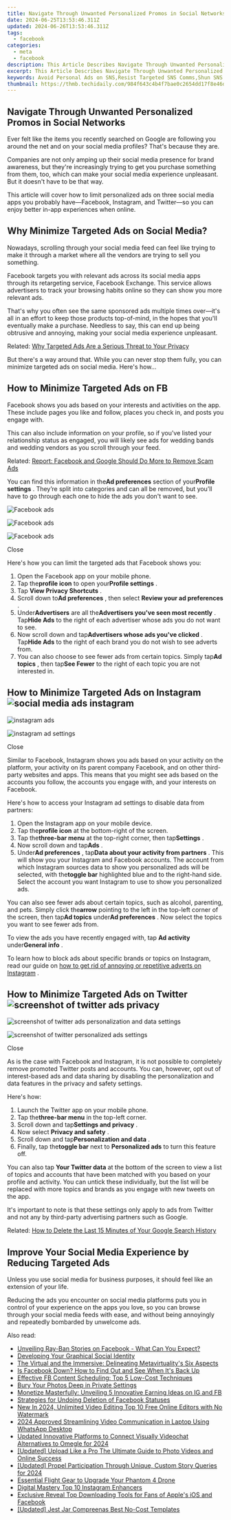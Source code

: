 ```yaml
---
title: Navigate Through Unwanted Personalized Promos in Social Networks
date: 2024-06-25T13:53:46.311Z
updated: 2024-06-26T13:53:46.311Z
tags:
  - facebook
categories:
  - meta
  - facebook
description: This Article Describes Navigate Through Unwanted Personalized Promos in Social Networks
excerpt: This Article Describes Navigate Through Unwanted Personalized Promos in Social Networks
keywords: Avoid Personal Ads on SNS,Resist Targeted SNS Comms,Shun SNS Personalized Offers,Block Unwanted Social Promos,Eschew Custom Social Ads,Steer Clear of Tailored Prods in Networks,Sidestep Sponsored Content on Platforms
thumbnail: https://thmb.techidaily.com/984f643c4b4f7bae0c2654dd17f8e46d49464b1fbd02ad27cef488f7c4915f8e.jpg
---
```


## Navigate Through Unwanted Personalized Promos in Social Networks

 Ever felt like the items you recently searched on Google are following you around the net and on your social media profiles? That's because they are.

 Companies are not only amping up their social media presence for brand awareness, but they're increasingly trying to get you purchase something from them, too, which can make your social media experience unpleasant. But it doesn't have to be that way.

 This article will cover how to limit personalized ads on three social media apps you probably have—Facebook, Instagram, and Twitter—so you can enjoy better in-app experiences when online.

## Why Minimize Targeted Ads on Social Media?

 Nowadays, scrolling through your social media feed can feel like trying to make it through a market where all the vendors are trying to sell you something.

 Facebook targets you with relevant ads across its social media apps through its retargeting service, Facebook Exchange. This service allows advertisers to track your browsing habits online so they can show you more relevant ads.

 That's why you often see the same sponsored ads multiple times over—it's all in an effort to keep those products top-of-mind, in the hopes that you'll eventually make a purchase. Needless to say, this can end up being obtrusive and annoying, making your social media experience unpleasant.

 Related: [Why Targeted Ads Are a Serious Threat to Your Privacy](https://www.makeuseof.com/tag/targeted-ads-threat-privacy/)

 But there's a way around that. While you can never stop them fully, you can minimize targeted ads on social media. Here's how...

## How to Minimize Targeted Ads on FB

 Facebook shows you ads based on your interests and activities on the app. These include pages you like and follow, places you check in, and posts you engage with.

 This can also include information on your profile, so if you've listed your relationship status as engaged, you will likely see ads for wedding bands and wedding vendors as you scroll through your feed.

 Related: [Report: Facebook and Google Should Do More to Remove Scam Ads](https://www.makeuseof.com/facebook-google-remove-scam-ads/)

 You can find this information in the**Ad preferences** section of your**Profile settings** . They’re split into categories and can all be removed, but you’ll have to go through each one to hide the ads you don't want to see.

![Facebook ads](https://static1.makeuseofimages.com/wordpress/wp-content/uploads/2021/06/facebook-ads-1.png)

![Facebook ads](https://static1.makeuseofimages.com/wordpress/wp-content/uploads/2021/06/facebook-ads-2.png)

![Facebook ads](https://static1.makeuseofimages.com/wordpress/wp-content/uploads/2021/06/facebook-ads-3.png)

Close

 Here's how you can limit the targeted ads that Facebook shows you:

1. Open the Facebook app on your mobile phone.
2. Tap the**profile icon** to open your**Profile settings** .
3. Tap **View Privacy Shortcuts** .
4. Scroll down to**Ad preferences** , then select **Review your ad preferences** .
5. Under**Advertisers** are all the**Advertisers you've seen most recently** . Tap**Hide Ads** to the right of each advertiser whose ads you do not want to see.
6. Now scroll down and tap**Advertisers whose ads you've clicked** . Tap**Hide Ads** to the right of each brand you do not wish to see adverts from.
7. You can also choose to see fewer ads from certain topics. Simply tap**Ad topics** , then tap**See Fewer** to the right of each topic you are not interested in.

## How to Minimize Targeted Ads on Instagram ![social media ads instagram](https://static1.makeuseofimages.com/wordpress/wp-content/uploads/2021/06/social-media-ads-01.png)

![instagram ads](https://static1.makeuseofimages.com/wordpress/wp-content/uploads/2021/06/social-media-ads-02.png)

![instagram ad settings](https://static1.makeuseofimages.com/wordpress/wp-content/uploads/2021/06/instagram-ad-settings.png)

Close

 Similar to Facebook, Instagram shows you ads based on your activity on the platform, your activity on its parent company Facebook, and on other third-party websites and apps. This means that you might see ads based on the accounts you follow, the accounts you engage with, and your interests on Facebook.

 Here's how to access your Instagram ad settings to disable data from partners:

1. Open the Instagram app on your mobile device.
2. Tap the**profile icon** at the bottom-right of the screen.
3. Tap the**three-bar menu** at the top-right corner, then tap**Settings** .
4. Now scroll down and tap**Ads** .
5. Under**Ad preferences** , tap**Data about your activity from partners** . This will show you your Instagram and Facebook accounts. The account from which Instagram sources data to show you personalized ads will be selected, with the**toggle bar** highlighted blue and to the right-hand side. Select the account you want Instagram to use to show you personalized ads.

 You can also see fewer ads about certain topics, such as alcohol, parenting, and pets. Simply click the**arrow** pointing to the left in the top-left corner of the screen, then tap**Ad topics** under**Ad preferences** . Now select the topics you want to see fewer ads from.

 To view the ads you have recently engaged with, tap **Ad activity** under**General info** .

 To learn how to block ads about specific brands or topics on Instagram, read our guide on [how to get rid of annoying or repetitive adverts on Instagram](https://www.makeuseof.com/how-to-get-rid-of-instagram-ads/) .

## How to Minimize Targeted Ads on Twitter ![screenshot of twitter ads privacy](https://static1.makeuseofimages.com/wordpress/wp-content/uploads/2021/06/twitter-ads-1.png)

![screenshot of twitter ads personalization and data settings](https://static1.makeuseofimages.com/wordpress/wp-content/uploads/2021/06/twitter-ads-2.png)

![screenshot of twitter personalized ads settings](https://static1.makeuseofimages.com/wordpress/wp-content/uploads/2021/06/twitter-ads-3.png)

Close

 As is the case with Facebook and Instagram, it is not possible to completely remove promoted Twitter posts and accounts. You can, however, opt out of interest-based ads and data sharing by disabling the personalization and data features in the privacy and safety settings.

Here's how:

1. Launch the Twitter app on your mobile phone.
2. Tap the**three-bar menu** in the top-left corner.
3. Scroll down and tap**Settings and privacy** .
4. Now select **Privacy and safety** .
5. Scroll down and tap**Personalization and data** .
6. Finally, tap the**toggle bar** next to **Personalized ads** to turn this feature off.

 You can also tap **Your Twitter data** at the bottom of the screen to view a list of topics and accounts that have been matched with you based on your profile and activity. You can untick these individually, but the list will be replaced with more topics and brands as you engage with new tweets on the app.

 It's important to note is that these settings only apply to ads from Twitter and not any by third-party advertising partners such as Google.

 Related: [How to Delete the Last 15 Minutes of Your Google Search History](https://www.makeuseof.com/delete-last-15-minutes-google-search/)

## Improve Your Social Media Experience by Reducing Targeted Ads

 Unless you use social media for business purposes, it should feel like an extension of your life.

 Reducing the ads you encounter on social media platforms puts you in control of your experience on the apps you love, so you can browse through your social media feeds with ease, and without being annoyingly and repeatedly bombarded by unwelcome ads.


<ins class="adsbygoogle"
     style="display:block"
     data-ad-format="autorelaxed"
     data-ad-client="ca-pub-7571918770474297"
     data-ad-slot="1223367746"></ins>



<ins class="adsbygoogle"
     style="display:block"
     data-ad-client="ca-pub-7571918770474297"
     data-ad-slot="8358498916"
     data-ad-format="auto"
     data-full-width-responsive="true"></ins>

<span class="atpl-alsoreadstyle">Also read:</span>
<div><ul>
<li><a href="https://facebook.techidaily.com/unveiling-ray-ban-stories-on-facebook-what-can-you-expect/"><u>Unveiling Ray-Ban Stories on Facebook - What Can You Expect?</u></a></li>
<li><a href="https://facebook.techidaily.com/developing-your-graphical-social-identity/"><u>Developing Your Graphical Social Identity</u></a></li>
<li><a href="https://facebook.techidaily.com/the-virtual-and-the-immersive-delineating-metavirtualitys-six-aspects/"><u>The Virtual and the Immersive: Delineating Metavirtuality's Six Aspects</u></a></li>
<li><a href="https://facebook.techidaily.com/is-facebook-down-how-to-find-out-and-see-when-its-back-up/"><u>Is Facebook Down? How to Find Out and See When It's Back Up</u></a></li>
<li><a href="https://facebook.techidaily.com/effective-fb-content-scheduling-top-5-low-cost-techniques/"><u>Effective FB Content Scheduling: Top 5 Low-Cost Techniques</u></a></li>
<li><a href="https://facebook.techidaily.com/bury-your-photos-deep-in-private-settings/"><u>Bury Your Photos Deep in Private Settings</u></a></li>
<li><a href="https://facebook.techidaily.com/monetize-masterfully-unveiling-5-innovative-earning-ideas-on-ig-and-fb/"><u>Monetize Masterfully: Unveiling 5 Innovative Earning Ideas on IG and FB</u></a></li>
<li><a href="https://facebook.techidaily.com/strategies-for-undoing-deletion-of-facebook-statuses/"><u>Strategies for Undoing Deletion of Facebook Statuses</u></a></li>
<li><a href="https://video-ai-editor.techidaily.com/new-in-2024-unlimited-video-editing-top-10-free-online-editors-with-no-watermark/"><u>New In 2024, Unlimited Video Editing Top 10 Free Online Editors with No Watermark</u></a></li>
<li><a href="https://on-screen-recording.techidaily.com/2024-approved-streamlining-video-communication-in-laptop-using-whatsapp-desktop/"><u>2024 Approved  Streamlining Video Communication in Laptop Using WhatsApp Desktop</u></a></li>
<li><a href="https://voice-adjusting.techidaily.com/updated-innovative-platforms-to-connect-visually-videochat-alternatives-to-omegle-for-2024/"><u>Updated Innovative Platforms to Connect Visually Videochat Alternatives to Omegle for 2024</u></a></li>
<li><a href="https://some-approaches.techidaily.com/updated-upload-like-a-pro-the-ultimate-guide-to-photo-videos-and-online-success/"><u>[Updated] Upload Like a Pro  The Ultimate Guide to Photo Videos and Online Success</u></a></li>
<li><a href="https://instagram-video-files.techidaily.com/updated-propel-participation-through-unique-custom-story-queries-for-2024/"><u>[Updated] Propel Participation Through Unique, Custom Story Queries for 2024</u></a></li>
<li><a href="https://extra-hints.techidaily.com/essential-flight-gear-to-upgrade-your-phantom-4-drone/"><u>Essential Flight Gear to Upgrade Your Phantom 4 Drone</u></a></li>
<li><a href="https://instagram-video-recordings.techidaily.com/digital-mastery-top-10-instagram-enhancers/"><u>Digital Mastery  Top 10 Instagram Enhancers</u></a></li>
<li><a href="https://facebook-clips.techidaily.com/exclusive-reveal-top-downloading-tools-for-fans-of-apples-ios-and-facebook/"><u>Exclusive Reveal  Top Downloading Tools for Fans of Apple's iOS and Facebook</u></a></li>
<li><a href="https://vp-tips.techidaily.com/updated-jest-jar-compreenas-best-no-cost-templates/"><u>[Updated] Jest Jar  Compreenas Best No-Cost Templates</u></a></li>
</ul></div>
